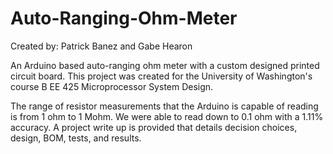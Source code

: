 # Auto-Ranging-Ohm-Meter
Created by: Patrick Banez and Gabe Hearon

An Arduino based auto-ranging ohm meter with a custom designed printed circuit board. This project was created for the University of Washington's course B EE 425 Microprocessor System Design.

The range of resistor measurements that the Arduino is capable of reading is from 1 ohm to 1 Mohm. We were able to read down to 0.1 ohm with a 1.11% accuracy. A project write up is provided that details decision choices, design, BOM, tests, and results.
